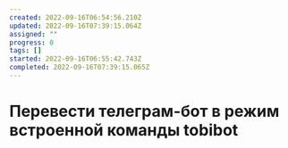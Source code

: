 ```yaml
---
created: 2022-09-16T06:54:56.210Z
updated: 2022-09-16T07:39:15.064Z
assigned: ""
progress: 0
tags: []
started: 2022-09-16T06:55:42.743Z
completed: 2022-09-16T07:39:15.065Z
---
```


# Перевести телеграм-бот в режим встроенной команды tobibot
